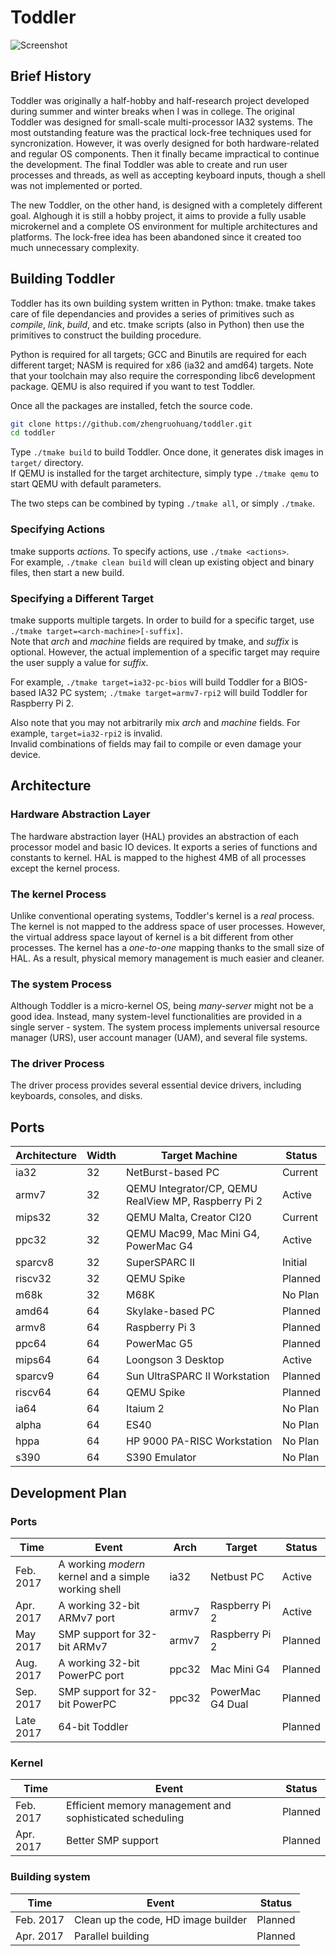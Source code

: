 # Toddler

![Screenshot](https://cloud.githubusercontent.com/assets/17039006/21021636/5c26c944-bd47-11e6-809f-3e02bd932b64.png)

## Brief History

Toddler was originally a half-hobby and half-research project developed during summer and winter breaks when I was in college.
The original Toddler was designed for small-scale multi-processor IA32 systems.
The most outstanding feature was the practical lock-free techniques used for syncronization.
However, it was overly designed for both hardware-related and regular OS components.
Then it finally became impractical to continue the development.
The final Toddler was able to create and run user processes and threads, as well as accepting keyboard inputs,
though a shell was not implemented or ported.

The new Toddler, on the other hand, is designed with a completely different goal.
Alghough it is still a hobby project, it aims to provide a fully usable microkernel and a complete OS environment for multiple architectures and platforms.
The lock-free idea has been abandoned since it created too much unnecessary complexity.

## Building Toddler

Toddler has its own building system written in Python: tmake. tmake takes care of file dependancies and provides a series of primitives such as _compile_, _link_, _build_, and etc. tmake scripts (also in Python) then use the primitives to construct the building procedure.

Python is required for all targets; GCC and Binutils are required for each different target; NASM is required for x86 (ia32 and amd64) targets. Note that your toolchain may also require the corresponding libc6 development package. QEMU is also required if you want to test Toddler.

Once all the packages are installed, fetch the source code.
```bash
git clone https://github.com/zhengruohuang/toddler.git
cd toddler
```

Type ```./tmake build``` to build Toddler. Once done, it generates disk images in ```target/``` directory.  
If QEMU is installed for the target architecture, simply type ```./tmake qemu``` to start QEMU with default parameters.

The two steps can be combined by typing ```./tmake all```, or simply ```./tmake```.

### Specifying Actions

tmake supports *actions*. To specify actions, use ```./tmake <actions>```.  
For example, ```./tmake clean build``` will clean up existing object and binary files, then start a new build.

### Specifying a Different Target

tmake supports multiple targets. In order to build for a specific target, use ```./tmake target=<arch-machine>[-suffix]```.  
Note that *arch* and *machine* fields are required by tmake, and *suffix* is optional. However, the actual implemention of a specific target may require the user supply a value for *suffix*.

For example, ```./tmake target=ia32-pc-bios``` will build Toddler for a BIOS-based IA32 PC system; ```./tmake target=armv7-rpi2``` will build Toddler for Raspberry Pi 2.

Also note that you may not arbitrarily mix *arch* and *machine* fields. For example, ```target=ia32-rpi2``` is invalid.  
Invalid combinations of fields may fail to compile or even damage your device.

## Architecture

### Hardware Abstraction Layer

The hardware abstraction layer (HAL) provides an abstraction of each processor model and basic IO devices. It exports a series of functions and constants to kernel.
HAL is mapped to the highest 4MB of all processes except the kernel process.

### The kernel Process

Unlike conventional operating systems, Toddler's kernel is a *real* process. The kernel is not mapped to the address space of user processes.
However, the virtual address space layout of kernel is a bit different from other processes. The kernel has a *one-to-one* mapping thanks to the small size of HAL.
As a result, physical memory management is much easier and cleaner.

### The system Process

Although Toddler is a micro-kernel OS, being *many-server* might not be a good idea. Instead, many system-level functionalities are provided in a single server - system.
The system process implements universal resource manager (URS), user account manager (UAM), and several file systems.

### The driver Process

The driver process provides several essential device drivers, including keyboards, consoles, and disks.


## Ports 

|Architecture|Width|Target Machine|Status|
|---|---|---|---|
|ia32|32|NetBurst-based PC|Current|
|armv7|32|QEMU Integrator/CP, QEMU RealView MP, Raspberry Pi 2|Active|
|mips32|32|QEMU Malta, Creator CI20|Current|
|ppc32|32|QEMU Mac99, Mac Mini G4, PowerMac G4|Active|
|sparcv8|32|SuperSPARC II|Initial|
|riscv32|32|QEMU Spike|Planned|
|m68k|32|M68K|No Plan|
|amd64|64|Skylake-based PC|Planned|
|armv8|64|Raspberry Pi 3|Planned|
|ppc64|64|PowerMac G5|Planned|
|mips64|64|Loongson 3 Desktop|Active|
|sparcv9|64|Sun UltraSPARC II Workstation|Planned|
|riscv64|64|QEMU Spike|Planned|
|ia64|64|Itaium 2|No Plan|
|alpha|64|ES40|No Plan|
|hppa|64|HP 9000 PA-RISC Workstation|No Plan|
|s390|64|S390 Emulator|No Plan|


## Development Plan

### Ports

|Time|Event|Arch|Target|Status|
|---|---|---|---|---|
|Feb. 2017|A working *modern* kernel and a simple working shell|ia32|Netbust PC|Active|
|Apr. 2017|A working 32-bit ARMv7 port|armv7|Raspberry Pi 2|Active|
|May 2017|SMP support for 32-bit ARMv7|armv7|Raspberry Pi 2|Planned|
|Aug. 2017|A working 32-bit PowerPC port|ppc32|Mac Mini G4|Planned|
|Sep. 2017|SMP support for 32-bit PowerPC|ppc32|PowerMac G4 Dual|Planned|
|Late 2017|64-bit Toddler|||Planned|

### Kernel

|Time|Event|Status|
|----|-----|------|
|Feb. 2017|Efficient memory management and sophisticated scheduling|Planned|
|Apr. 2017|Better SMP support|Planned|

### Building system

|Time|Event|Status|
|----|-----|------|
|Feb. 2017|Clean up the code, HD image builder|Planned|
|Apr. 2017|Parallel building|Planned|
